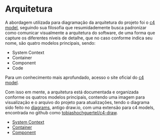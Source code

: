 # Arquitetura

A abordagem utilizada para diagramação da arquitetura do projeto foi o [c4 model](https://c4model.com/), seguindo sua filosofia que resumidademente busca padronizar como comunicar visualmente a arquitetura do software, de uma forma que capture os diferentes níveis de detalhe, que no caso conforme indica seu nome, são quatro modelos principais, sendo: 

- System Context
- Container
- Component
- Code

Para um conhecimento mais aprofundado, acesso o site oficial do [c4 model](https://c4model.com/).

Com isso em mente, a arquitetura está documentada e organizada conforme os quatros modelos principais, contendo uma imagem para visualização e o arquivo do projeto para atualizações, tendo o diagrama sido feito no [diagrams](http://diagrams.net/), antigo draw.io, com uma extensão para c4 models, encontrada no github como [tobiashochguertel/c4-draw](https://github.com/tobiashochguertel/c4-draw.io).

- [System Context](./system_context)
- [Container](./container)
- [Component](./component)